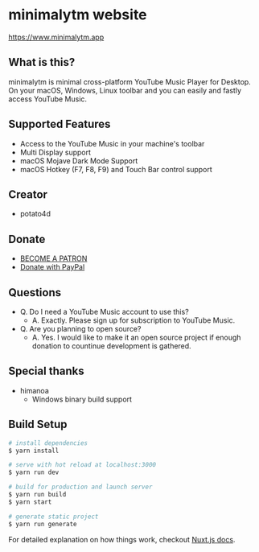 # minimalytm website

https://www.minimalytm.app

## What is this?

minimalytm is minimal cross-platform YouTube Music Player for Desktop.
On your macOS, Windows, Linux toolbar and you can easily and fastly access YouTube Music.

## Supported Features

- Access to the YouTube Music in your machine's toolbar
- Multi Display support
- macOS Mojave Dark Mode Support
- macOS Hotkey (F7, F8, F9) and Touch Bar control support

## Creator

- potato4d

## Donate

- [BECOME A PATRON](https://www.patreon.com/potato4d)
- [Donate with PayPal](https://paypal.me/potato4d)

## Questions

- Q. Do I need a YouTube Music account to use this?
  - A. Exactly. Please sign up for subscription to YouTube Music.
- Q. Are you planning to open source?
  - A. Yes. I would like to make it an open source project if enough donation to countinue development is gathered.

## Special thanks

- himanoa
  - Windows binary build support

## Build Setup

``` bash
# install dependencies
$ yarn install

# serve with hot reload at localhost:3000
$ yarn run dev

# build for production and launch server
$ yarn run build
$ yarn start

# generate static project
$ yarn run generate
```

For detailed explanation on how things work, checkout [Nuxt.js docs](https://nuxtjs.org).
